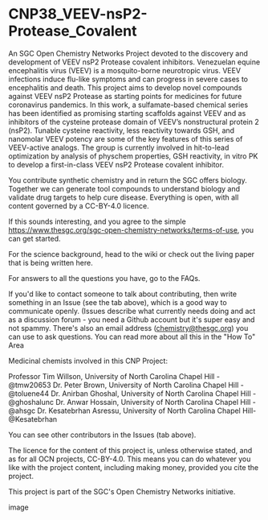 # CNP38_VEEV-nsP2-Protease_Covalent

An SGC Open Chemistry Networks Project devoted to the discovery and development of VEEV nsP2 Protease covalent inhibitors. Venezuelan equine encephalitis virus (VEEV) is a mosquito-borne neurotropic virus. VEEV infections induce flu-like symptoms and can progress in severe cases to encephalitis and death. This project aims to develop novel compounds against VEEV nsP2 Protease as starting points for medicines for future coronavirus pandemics. In this work, a sulfamate-based chemical series has been identified as promising starting scaffolds against VEEV and as inhibitors of the cysteine protease domain of VEEV’s nonstructural protein 2 (nsP2). Tunable cysteine reactivity, less reactivity towards GSH, and nanomolar VEEV potency are some of the key features of this series of VEEV-active analogs. The group is currently involved in hit-to-lead optimization by analysis of physchem properties, GSH reactivity, in vitro PK to develop a first-in-class VEEV nsP2 Protease covalent inhibitor.

You contribute synthetic chemistry and in return the SGC offers biology. Together we can generate tool compounds to understand biology and validate drug targets to help cure disease. Everything is open, with all content governed by a CC-BY-4.0 licence.

If this sounds interesting, and you agree to the simple https://www.thesgc.org/sgc-open-chemistry-networks/terms-of-use, you can get started.

For the science background, head to the wiki or check out the living paper that is being written here.

For answers to all the questions you have, go to the FAQs.

If you'd like to contact someone to talk about contributing, then write something in an Issue (see the tab above), which is a good way to communicate openly. (Issues describe what currently needs doing and act as a discussion forum - you need a Github account but it's super easy and not spammy. There's also an email address (chemistry@thesgc.org) you can use to ask questions. You can read more about all this in the "How To" Area

Medicinal chemists involved in this CNP Project:

Professor Tim Willson, University of North Carolina Chapel Hill - @tmw20653
Dr. Peter Brown, University of North Carolina Chapel Hill - @toluene44
Dr. Anirban Ghoshal, University of North Carolina Chapel Hill - @ghoshalunc
Dr. Anwar Hossain, University of North Carolina Chapel Hill - @ahsgc
Dr. Kesatebrhan Asressu, University of North Carolina Chapel Hill- @Kesatebrhan

You can see other contributors in the Issues (tab above).

The licence for the content of this project is, unless otherwise stated, and as for all OCN projects, CC-BY-4.0. This means you can do whatever you like with the project content, including making money, provided you cite the project.

This project is part of the SGC's Open Chemistry Networks initiative.

image
